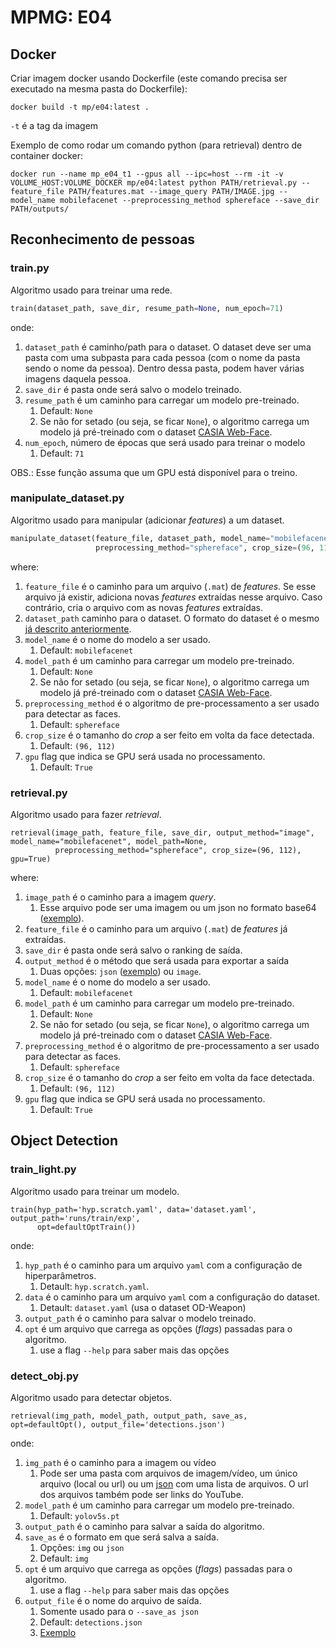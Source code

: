 # MPMG: E04

## Docker

Criar imagem docker usando Dockerfile (este comando precisa ser executado na mesma pasta do Dockerfile):

```
docker build -t mp/e04:latest .
```
```-t``` é a tag da imagem

Exemplo de como rodar um comando python (para retrieval) dentro de container docker: 

```
docker run --name mp_e04_t1 --gpus all --ipc=host --rm -it -v VOLUME_HOST:VOLUME_DOCKER mp/e04:latest python PATH/retrieval.py --feature_file PATH/features.mat --image_query PATH/IMAGE.jpg --model_name mobilefacenet --preprocessing_method sphereface --save_dir PATH/outputs/
```

## Reconhecimento de pessoas

### train.py

Algoritmo usado para treinar uma rede.

```python
train(dataset_path, save_dir, resume_path=None, num_epoch=71)
```
onde:

1. ```dataset_path``` é caminho/path para o dataset. O dataset deve ser uma pasta com uma subpasta para cada pessoa 
   (com o nome da pasta sendo o nome da pessoa). Dentro dessa pasta, podem haver várias imagens daquela pessoa.
2. ```save_dir``` é pasta onde será salvo o modelo treinado.
3. ```resume_path``` é um caminho para carregar um modelo pre-treinado.
   1. Default: ```None```
   2. Se não for setado (ou seja, se ficar ```None```), o algoritmo carrega um modelo já pré-treinado com o dataset
    [CASIA Web-Face](https://arxiv.org/abs/1411.7923).
4. ```num_epoch```, número de épocas que será usado para treinar o modelo
   1. Default: ```71```
   
OBS.: Esse função assuma que um GPU está disponível para o treino.

### manipulate_dataset.py

Algoritmo usado para manipular (adicionar _features_) a um dataset.

```python
manipulate_dataset(feature_file, dataset_path, model_name="mobilefacenet", model_path=None, 
                   preprocessing_method="sphereface", crop_size=(96, 112), gpu=True)
```
where:

1. ```feature_file``` é o caminho para um arquivo (```.mat```) de _features_.
   Se esse arquivo já existir, adiciona novas _features_ extraídas nesse arquivo.
   Caso contrário, cria o arquivo com as novas _features_ extraídas. 
2. ```dataset_path``` caminho para o dataset. O formato do dataset é o mesmo [já descrito anteriormente](#train.py).
3. ```model_name``` é o nome do modelo a ser usado.
   1. Default: ```mobilefacenet```
4. ```model_path``` é um caminho para carregar um modelo pre-treinado.
   1. Default: ```None```
   2. Se não for setado (ou seja, se ficar ```None```), o algoritmo carrega um modelo já pré-treinado com o dataset
    [CASIA Web-Face](https://arxiv.org/abs/1411.7923).
5. ```preprocessing_method``` é o algoritmo de pre-processamento a ser usado para detectar as faces.
   1. Default: ```sphereface```
6. ```crop_size``` é o tamanho do _crop_ a ser feito em volta da face detectada.
   1. Default: ```(96, 112)```
7. ```gpu``` flag que indica se GPU será usada no processamento.
   1. Default: ```True```

### retrieval.py

Algoritmo usado para fazer _retrieval_.

```
retrieval(image_path, feature_file, save_dir, output_method="image", model_name="mobilefacenet", model_path=None,
          preprocessing_method="sphereface", crop_size=(96, 112), gpu=True)
```
where:

1. ```image_path``` é o caminho para a imagem _query_.
   1. Esse arquivo pode ser uma imagem ou um json no formato base64 ([exemplo](../exemplos/image_base64.json)).
2. ```feature_file``` é o caminho para um arquivo (```.mat```) de _features_ já extraídas.
3. ```save_dir``` é pasta onde será salvo o ranking de saída.
4. ```output_method``` é o método que será usada para exportar a saída
   1. Duas opções: ```json``` ([exemplo](../exemplos/saida.json)) ou ```image```.
4. ```model_name``` é o nome do modelo a ser usado.
   1. Default: ```mobilefacenet```
5. ```model_path``` é um caminho para carregar um modelo pre-treinado.
   1. Default: ```None```
   2. Se não for setado (ou seja, se ficar ```None```), o algoritmo carrega um modelo já pré-treinado com o dataset
    [CASIA Web-Face](https://arxiv.org/abs/1411.7923).
6. ```preprocessing_method``` é o algoritmo de pre-processamento a ser usado para detectar as faces.
   1. Default: ```sphereface```
7. ```crop_size``` é o tamanho do _crop_ a ser feito em volta da face detectada.
   1. Default: ```(96, 112)```
8. ```gpu``` flag que indica se GPU será usada no processamento.
   1. Default: ```True```

## Object Detection

### train_light.py

Algoritmo usado para treinar um modelo.

```
train(hyp_path='hyp.scratch.yaml', data='dataset.yaml', output_path='runs/train/exp', 
      opt=defaultOptTrain())
```
onde:

1. ```hyp_path``` é o caminho para um arquivo ```yaml``` com a configuração de hiperparâmetros.
   1. Detault: ```hyp.scratch.yaml```.
2. ```data``` é o caminho para um arquivo ```yaml``` com a configuração do dataset.
   1. Detault: ```dataset.yaml``` (usa o dataset OD-Weapon)
3. ```output_path``` é o caminho para salvar o modelo treinado.
4. ```opt``` é um arquivo que carrega as opções (_flags_) passadas para o algoritmo.
   1. use a flag ```--help``` para saber mais das opções

### detect_obj.py

Algoritmo usado para detectar objetos.

```
retrieval(img_path, model_path, output_path, save_as, opt=defaultOpt(), output_file='detections.json')
```
onde:

1. ```img_path``` é o caminho para a imagem ou vídeo
   1. Pode ser uma pasta com arquivos de imagem/vídeo, um único arquivo (local ou url) 
      ou um [json](../exemplos/input_object.json) com uma lista de arquivos. O url dos arquivos também pode ser links do YouTube. 
2. ```model_path``` é um caminho para carregar um modelo pre-treinado.
   1. Default: ```yolov5s.pt```
3. ```output_path``` é o caminho para salvar a saída do algoritmo.
4. ```save_as``` é o formato em que será salva a saída.
   1. Opções: ```img``` ou ```json``` 
   1. Default: ```img```
5. ```opt``` é um arquivo que carrega as opções (_flags_) passadas para o algoritmo.
   1. use a flag ```--help``` para saber mais das opções
6. ```output_file``` é o nome do arquivo de saída.
   1. Somente usado para o ```--save_as json```
   2. Default: ```detections.json```
   3. [Exemplo](../exemplos/detections9.json)
